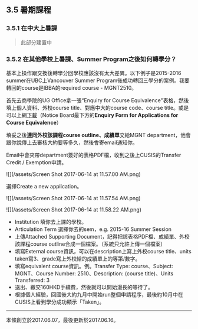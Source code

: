 ## 3.5 暑期課程

### 3.5.1 在中大上暑課
> 此部分建置中

### 3.5.2 在其他學校上暑課、Summer Program之後如何轉學分？

基本上操作跟交換後轉學分回學校應該沒有太大差異。以下例子是2015-2016 summer在UBC上Vancouver Summer Program後成功轉回三學分的案例。我要轉回的course是IBBA的required course - MGNT2510。

首先去商學院的UG Office拿一張“Enquiry for Course Equivalence"表格，然後填上個人資料、外校course title、對應中大的course code、course title。或是可以上網[下載](http://www.bschool.cuhk.edu.hk/index.php/programs/undergraduate/overview-undergraduate/11-programs/1738-notice-board-undergraduate-office)（Notice Board最下方的**Enquiry Form for Applications for Course Equivalence**）

填妥之後**連同外校該課程course outline、成績單**交給MGNT department，他會跟你說傳上去審核大約要等多久，然後會寄email通知你。

Email中會夾帶department簽好的表格PDF檔，收到之後上CUSIS的Transfer Credit / Exemption申請。

![](/assets/Screen Shot 2017-06-14 at 11.57.00 AM.png)

選擇Create a new application。

![](/assets/Screen Shot 2017-06-14 at 11.57.54 AM.png)

![](/assets/Screen Shot 2017-06-14 at 11.58.22 AM.png)

- Institution 填你去上課的學校。
- Articulation Term 選擇你去的sem，e.g. 2015-16 Summer Session
- 上傳Attached Supporting Document，記得把該表格PDF檔、成績單、外校該課程course outline合成一個檔案。（系統只允許上傳一個檔案）
- 填寫External course資訊，可以在description上寫上外校course title、units taken寫3、grade寫上外校給的成績單上的等第/數字。
- 填寫equivalent course資訊。例。Transfer Type: course、Subject: MGNT、Course Number: 2510、Description: \(course title\)、Units Transferred: 3
- 送出、繳交160HKD手續費，然後就可以開始漫長的等待了。
- 根據個人經驗，回國後大約九月中開始run整個申請程序，最後約10月中在CUSIS上看到學分成功顯示「Taken」。

---
本條創立於2017.06.07，最後更新於2017.06.16。